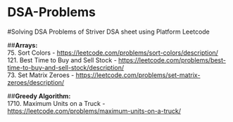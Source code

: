 # DSA-Problems
#Solving DSA Problems of Striver DSA sheet using Platform Leetcode

##**Arrays:**<br>
75. Sort Colors - https://leetcode.com/problems/sort-colors/description/<br> 
121. Best Time to Buy and Sell Stock - https://leetcode.com/problems/best-time-to-buy-and-sell-stock/description/<br> 
73. Set Matrix Zeroes - https://leetcode.com/problems/set-matrix-zeroes/description/<br>

##**Greedy Algorithm:**<br>
1710. Maximum Units on a Truck - https://leetcode.com/problems/maximum-units-on-a-truck/

    
